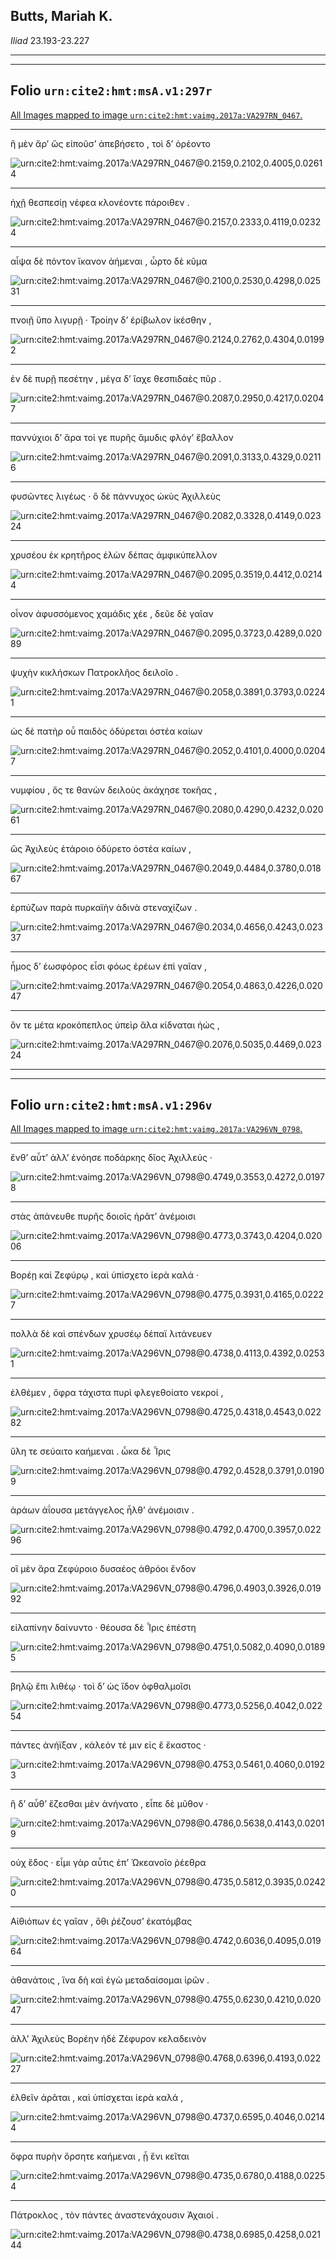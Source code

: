 ## Butts, Mariah K.

*Iliad* 23.193-23.227

---

---

## **Folio `urn:cite2:hmt:msA.v1:297r`**



[All Images mapped to image `urn:cite2:hmt:vaimg.2017a:VA297RN_0467`.](http://www.homermultitext.org/ict2/index.html?urn=urn:cite2:hmt:vaimg.2017a:VA297RN_0467@0.2159,0.2102,0.4005,0.02614&urn=urn:cite2:hmt:vaimg.2017a:VA297RN_0467@0.2157,0.2333,0.4119,0.02324&urn=urn:cite2:hmt:vaimg.2017a:VA297RN_0467@0.2100,0.2530,0.4298,0.02531&urn=urn:cite2:hmt:vaimg.2017a:VA297RN_0467@0.2124,0.2762,0.4304,0.01992&urn=urn:cite2:hmt:vaimg.2017a:VA297RN_0467@0.2087,0.2950,0.4217,0.02047&urn=urn:cite2:hmt:vaimg.2017a:VA297RN_0467@0.2091,0.3133,0.4329,0.02116&urn=urn:cite2:hmt:vaimg.2017a:VA297RN_0467@0.2082,0.3328,0.4149,0.02324&urn=urn:cite2:hmt:vaimg.2017a:VA297RN_0467@0.2095,0.3519,0.4412,0.02144&urn=urn:cite2:hmt:vaimg.2017a:VA297RN_0467@0.2095,0.3723,0.4289,0.02089&urn=urn:cite2:hmt:vaimg.2017a:VA297RN_0467@0.2058,0.3891,0.3793,0.02241&urn=urn:cite2:hmt:vaimg.2017a:VA297RN_0467@0.2052,0.4101,0.4000,0.02047&urn=urn:cite2:hmt:vaimg.2017a:VA297RN_0467@0.2080,0.4290,0.4232,0.02061&urn=urn:cite2:hmt:vaimg.2017a:VA297RN_0467@0.2049,0.4484,0.3780,0.01867&urn=urn:cite2:hmt:vaimg.2017a:VA297RN_0467@0.2034,0.4656,0.4243,0.02337&urn=urn:cite2:hmt:vaimg.2017a:VA297RN_0467@0.2054,0.4863,0.4226,0.02047&urn=urn:cite2:hmt:vaimg.2017a:VA297RN_0467@0.2076,0.5035,0.4469,0.02324)

---- 

 ἣ μὲν ἄρʼ ὣς εἰποῦσʼ ἀπεβήσετο , τοὶ δʼ ὀρέοντο

![urn:cite2:hmt:vaimg.2017a:VA297RN_0467@0.2159,0.2102,0.4005,0.02614](http://beta.hpcc.uh.edu/scs/image/500/500/urn:cite2:hmt:vaimg.2017a:VA297RN_0467@0.2159,0.2102,0.4005,0.02614)

---- 

 ἠχῇ θεσπεσίῃ νέφεα κλονέοντε πάροιθεν .

![urn:cite2:hmt:vaimg.2017a:VA297RN_0467@0.2157,0.2333,0.4119,0.02324](http://beta.hpcc.uh.edu/scs/image/500/500/urn:cite2:hmt:vaimg.2017a:VA297RN_0467@0.2157,0.2333,0.4119,0.02324)

---- 

 αἶψα δὲ πόντον ἵκανον ἀήμεναι , ὦρτο δὲ κῦμα

![urn:cite2:hmt:vaimg.2017a:VA297RN_0467@0.2100,0.2530,0.4298,0.02531](http://beta.hpcc.uh.edu/scs/image/500/500/urn:cite2:hmt:vaimg.2017a:VA297RN_0467@0.2100,0.2530,0.4298,0.02531)

---- 

 πνοιῇ ὕπο λιγυρῇ · Τροίην δʼ ἐρίβωλον ἱκέσθην ,

![urn:cite2:hmt:vaimg.2017a:VA297RN_0467@0.2124,0.2762,0.4304,0.01992](http://beta.hpcc.uh.edu/scs/image/500/500/urn:cite2:hmt:vaimg.2017a:VA297RN_0467@0.2124,0.2762,0.4304,0.01992)

---- 

 ἐν δὲ πυρῇ πεσέτην , μέγα δʼ ἴαχε θεσπιδαὲς πῦρ .

![urn:cite2:hmt:vaimg.2017a:VA297RN_0467@0.2087,0.2950,0.4217,0.02047](http://beta.hpcc.uh.edu/scs/image/500/500/urn:cite2:hmt:vaimg.2017a:VA297RN_0467@0.2087,0.2950,0.4217,0.02047)

---- 

 παννύχιοι δʼ ἄρα τοί γε πυρῆς ἄμυδις φλόγʼ ἔβαλλον

![urn:cite2:hmt:vaimg.2017a:VA297RN_0467@0.2091,0.3133,0.4329,0.02116](http://beta.hpcc.uh.edu/scs/image/500/500/urn:cite2:hmt:vaimg.2017a:VA297RN_0467@0.2091,0.3133,0.4329,0.02116)

---- 

 φυσῶντες λιγέως · ὃ δὲ πάννυχος ὠκὺς Ἀχιλλεὺς

![urn:cite2:hmt:vaimg.2017a:VA297RN_0467@0.2082,0.3328,0.4149,0.02324](http://beta.hpcc.uh.edu/scs/image/500/500/urn:cite2:hmt:vaimg.2017a:VA297RN_0467@0.2082,0.3328,0.4149,0.02324)

---- 

 χρυσέου ἐκ κρητῆρος ἑλὼν δέπας ἀμφικύπελλον

![urn:cite2:hmt:vaimg.2017a:VA297RN_0467@0.2095,0.3519,0.4412,0.02144](http://beta.hpcc.uh.edu/scs/image/500/500/urn:cite2:hmt:vaimg.2017a:VA297RN_0467@0.2095,0.3519,0.4412,0.02144)

---- 

 οἶνον ἀφυσσόμενος χαμάδις χέε , δεῦε δὲ γαῖαν

![urn:cite2:hmt:vaimg.2017a:VA297RN_0467@0.2095,0.3723,0.4289,0.02089](http://beta.hpcc.uh.edu/scs/image/500/500/urn:cite2:hmt:vaimg.2017a:VA297RN_0467@0.2095,0.3723,0.4289,0.02089)

---- 

 ψυχὴν κικλήσκων Πατροκλῆος δειλοῖο .

![urn:cite2:hmt:vaimg.2017a:VA297RN_0467@0.2058,0.3891,0.3793,0.02241](http://beta.hpcc.uh.edu/scs/image/500/500/urn:cite2:hmt:vaimg.2017a:VA297RN_0467@0.2058,0.3891,0.3793,0.02241)

---- 

 ὡς δὲ πατὴρ οὗ παιδὸς ὀδύρεται ὀστέα καίων

![urn:cite2:hmt:vaimg.2017a:VA297RN_0467@0.2052,0.4101,0.4000,0.02047](http://beta.hpcc.uh.edu/scs/image/500/500/urn:cite2:hmt:vaimg.2017a:VA297RN_0467@0.2052,0.4101,0.4000,0.02047)

---- 

 νυμφίου , ὅς τε θανὼν δειλοὺς ἀκάχησε τοκῆας ,

![urn:cite2:hmt:vaimg.2017a:VA297RN_0467@0.2080,0.4290,0.4232,0.02061](http://beta.hpcc.uh.edu/scs/image/500/500/urn:cite2:hmt:vaimg.2017a:VA297RN_0467@0.2080,0.4290,0.4232,0.02061)

---- 

 ὣς Ἀχιλεὺς ἑτάροιο ὀδύρετο ὀστέα καίων ,

![urn:cite2:hmt:vaimg.2017a:VA297RN_0467@0.2049,0.4484,0.3780,0.01867](http://beta.hpcc.uh.edu/scs/image/500/500/urn:cite2:hmt:vaimg.2017a:VA297RN_0467@0.2049,0.4484,0.3780,0.01867)

---- 

 ἑρπύζων παρὰ πυρκαϊὴν ἁδινὰ στεναχίζων .

![urn:cite2:hmt:vaimg.2017a:VA297RN_0467@0.2034,0.4656,0.4243,0.02337](http://beta.hpcc.uh.edu/scs/image/500/500/urn:cite2:hmt:vaimg.2017a:VA297RN_0467@0.2034,0.4656,0.4243,0.02337)

---- 

 ἦμος δʼ ἑωσφόρος εἶσι φόως ἐρέων ἐπὶ γαῖαν ,

![urn:cite2:hmt:vaimg.2017a:VA297RN_0467@0.2054,0.4863,0.4226,0.02047](http://beta.hpcc.uh.edu/scs/image/500/500/urn:cite2:hmt:vaimg.2017a:VA297RN_0467@0.2054,0.4863,0.4226,0.02047)

---- 

 ὅν τε μέτα κροκόπεπλος ὑπεὶρ ἅλα κίδναται ἠώς ,

![urn:cite2:hmt:vaimg.2017a:VA297RN_0467@0.2076,0.5035,0.4469,0.02324](http://beta.hpcc.uh.edu/scs/image/500/500/urn:cite2:hmt:vaimg.2017a:VA297RN_0467@0.2076,0.5035,0.4469,0.02324)

---

---

## **Folio `urn:cite2:hmt:msA.v1:296v`**



[All Images mapped to image `urn:cite2:hmt:vaimg.2017a:VA296VN_0798`.](http://www.homermultitext.org/ict2/index.html?urn=urn:cite2:hmt:vaimg.2017a:VA296VN_0798@0.4749,0.3553,0.4272,0.01978&urn=urn:cite2:hmt:vaimg.2017a:VA296VN_0798@0.4773,0.3743,0.4204,0.02006&urn=urn:cite2:hmt:vaimg.2017a:VA296VN_0798@0.4775,0.3931,0.4165,0.02227&urn=urn:cite2:hmt:vaimg.2017a:VA296VN_0798@0.4738,0.4113,0.4392,0.02531&urn=urn:cite2:hmt:vaimg.2017a:VA296VN_0798@0.4725,0.4318,0.4543,0.02282&urn=urn:cite2:hmt:vaimg.2017a:VA296VN_0798@0.4792,0.4528,0.3791,0.01909&urn=urn:cite2:hmt:vaimg.2017a:VA296VN_0798@0.4792,0.4700,0.3957,0.02296&urn=urn:cite2:hmt:vaimg.2017a:VA296VN_0798@0.4796,0.4903,0.3926,0.01992&urn=urn:cite2:hmt:vaimg.2017a:VA296VN_0798@0.4751,0.5082,0.4090,0.01895&urn=urn:cite2:hmt:vaimg.2017a:VA296VN_0798@0.4773,0.5256,0.4042,0.02254&urn=urn:cite2:hmt:vaimg.2017a:VA296VN_0798@0.4753,0.5461,0.4060,0.01923&urn=urn:cite2:hmt:vaimg.2017a:VA296VN_0798@0.4786,0.5638,0.4143,0.02019&urn=urn:cite2:hmt:vaimg.2017a:VA296VN_0798@0.4735,0.5812,0.3935,0.02420&urn=urn:cite2:hmt:vaimg.2017a:VA296VN_0798@0.4742,0.6036,0.4095,0.01964&urn=urn:cite2:hmt:vaimg.2017a:VA296VN_0798@0.4755,0.6230,0.4210,0.02047&urn=urn:cite2:hmt:vaimg.2017a:VA296VN_0798@0.4768,0.6396,0.4193,0.02227&urn=urn:cite2:hmt:vaimg.2017a:VA296VN_0798@0.4737,0.6595,0.4046,0.02144&urn=urn:cite2:hmt:vaimg.2017a:VA296VN_0798@0.4735,0.6780,0.4188,0.02254&urn=urn:cite2:hmt:vaimg.2017a:VA296VN_0798@0.4738,0.6985,0.4258,0.02144)

---- 

 ἔνθʼ αὖτʼ ἀλλʼ ἐνόησε ποδάρκης δῖος Ἀχιλλεύς ·

![urn:cite2:hmt:vaimg.2017a:VA296VN_0798@0.4749,0.3553,0.4272,0.01978](http://beta.hpcc.uh.edu/scs/image/500/500/urn:cite2:hmt:vaimg.2017a:VA296VN_0798@0.4749,0.3553,0.4272,0.01978)

---- 

 στὰς ἀπάνευθε πυρῆς δοιοῖς ἠρᾶτʼ ἀνέμοισι

![urn:cite2:hmt:vaimg.2017a:VA296VN_0798@0.4773,0.3743,0.4204,0.02006](http://beta.hpcc.uh.edu/scs/image/500/500/urn:cite2:hmt:vaimg.2017a:VA296VN_0798@0.4773,0.3743,0.4204,0.02006)

---- 

 Βορέῃ καὶ Ζεφύρῳ , καὶ ὑπίσχετο ἱερὰ καλά ·

![urn:cite2:hmt:vaimg.2017a:VA296VN_0798@0.4775,0.3931,0.4165,0.02227](http://beta.hpcc.uh.edu/scs/image/500/500/urn:cite2:hmt:vaimg.2017a:VA296VN_0798@0.4775,0.3931,0.4165,0.02227)

---- 

 πολλὰ δὲ καὶ σπένδων χρυσέῳ δέπαϊ λιτάνευεν

![urn:cite2:hmt:vaimg.2017a:VA296VN_0798@0.4738,0.4113,0.4392,0.02531](http://beta.hpcc.uh.edu/scs/image/500/500/urn:cite2:hmt:vaimg.2017a:VA296VN_0798@0.4738,0.4113,0.4392,0.02531)

---- 

 ἐλθέμεν , ὄφρα τάχιστα πυρὶ φλεγεθοίατο νεκροί ,

![urn:cite2:hmt:vaimg.2017a:VA296VN_0798@0.4725,0.4318,0.4543,0.02282](http://beta.hpcc.uh.edu/scs/image/500/500/urn:cite2:hmt:vaimg.2017a:VA296VN_0798@0.4725,0.4318,0.4543,0.02282)

---- 

 ὕλη τε σεύαιτο καήμεναι . ὦκα δὲ Ἶρις

![urn:cite2:hmt:vaimg.2017a:VA296VN_0798@0.4792,0.4528,0.3791,0.01909](http://beta.hpcc.uh.edu/scs/image/500/500/urn:cite2:hmt:vaimg.2017a:VA296VN_0798@0.4792,0.4528,0.3791,0.01909)

---- 

 ἀράων ἀΐουσα μετάγγελος ἦλθʼ ἀνέμοισιν .

![urn:cite2:hmt:vaimg.2017a:VA296VN_0798@0.4792,0.4700,0.3957,0.02296](http://beta.hpcc.uh.edu/scs/image/500/500/urn:cite2:hmt:vaimg.2017a:VA296VN_0798@0.4792,0.4700,0.3957,0.02296)

---- 

 οἳ μὲν ἄρα Ζεφύροιο δυσαέος ἀθρόοι ἔνδον

![urn:cite2:hmt:vaimg.2017a:VA296VN_0798@0.4796,0.4903,0.3926,0.01992](http://beta.hpcc.uh.edu/scs/image/500/500/urn:cite2:hmt:vaimg.2017a:VA296VN_0798@0.4796,0.4903,0.3926,0.01992)

---- 

 εἰλαπίνην δαίνυντο · θέουσα δὲ Ἶρις ἐπέστη

![urn:cite2:hmt:vaimg.2017a:VA296VN_0798@0.4751,0.5082,0.4090,0.01895](http://beta.hpcc.uh.edu/scs/image/500/500/urn:cite2:hmt:vaimg.2017a:VA296VN_0798@0.4751,0.5082,0.4090,0.01895)

---- 

 βηλῷ ἔπι λιθέῳ · τοὶ δʼ ὡς ἴδον ὀφθαλμοῖσι

![urn:cite2:hmt:vaimg.2017a:VA296VN_0798@0.4773,0.5256,0.4042,0.02254](http://beta.hpcc.uh.edu/scs/image/500/500/urn:cite2:hmt:vaimg.2017a:VA296VN_0798@0.4773,0.5256,0.4042,0.02254)

---- 

 πάντες ἀνήϊξαν , κάλεόν τέ μιν εἰς ἓ ἕκαστος ·

![urn:cite2:hmt:vaimg.2017a:VA296VN_0798@0.4753,0.5461,0.4060,0.01923](http://beta.hpcc.uh.edu/scs/image/500/500/urn:cite2:hmt:vaimg.2017a:VA296VN_0798@0.4753,0.5461,0.4060,0.01923)

---- 

 ἣ δʼ αὖθʼ ἕζεσθαι μὲν ἀνήνατο , εἶπε δὲ μῦθον ·

![urn:cite2:hmt:vaimg.2017a:VA296VN_0798@0.4786,0.5638,0.4143,0.02019](http://beta.hpcc.uh.edu/scs/image/500/500/urn:cite2:hmt:vaimg.2017a:VA296VN_0798@0.4786,0.5638,0.4143,0.02019)

---- 

 οὐχ ἕδος · εἶμι γὰρ αὖτις ἐπʼ Ὠκεανοῖο ῥέεθρα

![urn:cite2:hmt:vaimg.2017a:VA296VN_0798@0.4735,0.5812,0.3935,0.02420](http://beta.hpcc.uh.edu/scs/image/500/500/urn:cite2:hmt:vaimg.2017a:VA296VN_0798@0.4735,0.5812,0.3935,0.02420)

---- 

 Αἰθιόπων ἐς γαῖαν , ὅθι ῥέζουσʼ ἑκατόμβας

![urn:cite2:hmt:vaimg.2017a:VA296VN_0798@0.4742,0.6036,0.4095,0.01964](http://beta.hpcc.uh.edu/scs/image/500/500/urn:cite2:hmt:vaimg.2017a:VA296VN_0798@0.4742,0.6036,0.4095,0.01964)

---- 

 ἀθανάτοις , ἵνα δὴ καὶ ἐγὼ μεταδαίσομαι ἱρῶν .

![urn:cite2:hmt:vaimg.2017a:VA296VN_0798@0.4755,0.6230,0.4210,0.02047](http://beta.hpcc.uh.edu/scs/image/500/500/urn:cite2:hmt:vaimg.2017a:VA296VN_0798@0.4755,0.6230,0.4210,0.02047)

---- 

 ἀλλʼ Ἀχιλεὺς Βορέην ἠδὲ Ζέφυρον κελαδεινὸν

![urn:cite2:hmt:vaimg.2017a:VA296VN_0798@0.4768,0.6396,0.4193,0.02227](http://beta.hpcc.uh.edu/scs/image/500/500/urn:cite2:hmt:vaimg.2017a:VA296VN_0798@0.4768,0.6396,0.4193,0.02227)

---- 

 ἐλθεῖν ἀρᾶται , καὶ ὑπίσχεται ἱερὰ καλά ,

![urn:cite2:hmt:vaimg.2017a:VA296VN_0798@0.4737,0.6595,0.4046,0.02144](http://beta.hpcc.uh.edu/scs/image/500/500/urn:cite2:hmt:vaimg.2017a:VA296VN_0798@0.4737,0.6595,0.4046,0.02144)

---- 

 ὄφρα πυρὴν ὄρσητε καήμεναι , ᾗ ἔνι κεῖται

![urn:cite2:hmt:vaimg.2017a:VA296VN_0798@0.4735,0.6780,0.4188,0.02254](http://beta.hpcc.uh.edu/scs/image/500/500/urn:cite2:hmt:vaimg.2017a:VA296VN_0798@0.4735,0.6780,0.4188,0.02254)

---- 

 Πάτροκλος , τὸν πάντες ἀναστενάχουσιν Ἀχαιοί .

![urn:cite2:hmt:vaimg.2017a:VA296VN_0798@0.4738,0.6985,0.4258,0.02144](http://beta.hpcc.uh.edu/scs/image/500/500/urn:cite2:hmt:vaimg.2017a:VA296VN_0798@0.4738,0.6985,0.4258,0.02144)